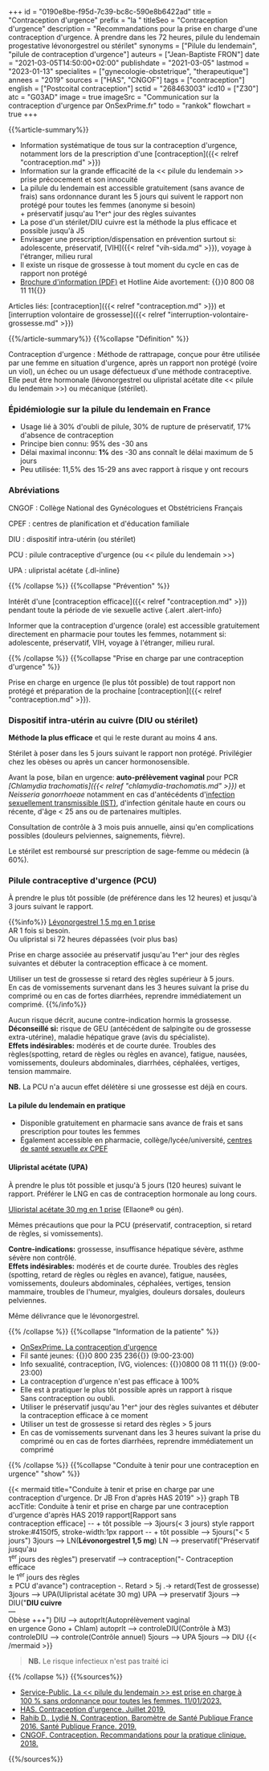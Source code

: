 +++
id = "0190e8be-f95d-7c39-bc8c-590e8b6422ad"
title = "Contraception d'urgence"
prefix = "la "
titleSeo = "Contraception d'urgence"
description = "Recommandations pour la prise en charge d'une contraception d'urgence. À prendre dans les 72 heures, pilule du lendemain progestative lévonorgestrel ou stérilet"
synonyms = ["Pilule du lendemain", "pilule de contraception d'urgence"]
auteurs = ["Jean-Baptiste FRON"]
date = "2021-03-05T14:50:00+02:00"
publishdate = "2021-03-05"
lastmod = "2023-01-13"
specialites = ["gynecologie-obstetrique", "therapeutique"]
annees = "2019"
sources = ["HAS", "CNGOF"]
tags = ["contraception"]
english = ["Postcoital contraception"]
sctid = "268463003"
icd10 = ["Z30"]
atc = "G03AD"
image = true
imageSrc = "Communication sur la contraception d'urgence par OnSexPrime.fr"
todo = "rankok"
flowchart = true
+++

{{%article-summary%}}

- Information systématique de tous sur la contraception d'urgence, notamment lors de la prescription d'une [contraception]({{< relref "contraception.md" >}})
- Information sur la grande efficacité de la << pilule du lendemain >> prise précocement et son innocuité
- La pilule du lendemain est accessible gratuitement (sans avance de frais) sans ordonnance durant les 5 jours qui suivent le rapport non protégé pour toutes les femmes (anonyme si besoin)  
  \+ préservatif jusqu'au 1^er^ jour des règles suivantes
- La pose d'un stérilet/DIU cuivre est la méthode la plus efficace et possible jusqu'à J5
- Envisager une prescription/dispensation en prévention surtout si: adolescente, préservatif, [VIH]({{< relref "vih-sida.md" >}}), voyage à l'étranger, milieu rural
- Il existe un risque de grossesse à tout moment du cycle en cas de rapport non protégé
- [Brochure d'information (PDF)](https://www.ameli.fr/sites/default/files/Documents/Contraception-urgence-Metro.PDF) et Hotline Aide avortement: {{<phone>}}0 800 08 11 11{{</phone>}}

Articles liés: [contraception]({{< relref "contraception.md" >}}) et [interruption volontaire de grossesse]({{< relref "interruption-volontaire-grossesse.md" >}})

{{%/article-summary%}}
{{%collapse "Définition" %}}

Contraception d'urgence
: Méthode de rattrapage, conçue pour être utilisée par une femme en situation d'urgence, après un rapport non protégé (voire un viol), un échec ou un usage défectueux d'une méthode contraceptive.  
Elle peut être hormonale (lévonorgestrel ou ulipristal acétate dite << pilule du lendemain >>) ou mécanique (stérilet).

### Épidémiologie sur la pilule du lendemain en France

- Usage lié à 30% d'oubli de pilule, 30% de rupture de préservatif, 17% d'absence de contraception
- Principe bien connu: 95% des -30 ans
- Délai maximal inconnu: **1%** des -30 ans connaît le délai maximum de 5 jours
- Peu utilisée: 11,5% des 15-29 ans avec rapport à risque y ont recours

### Abréviations

CNGOF
: Collège National des Gynécologues et Obstétriciens Français

CPEF
: centres de planification et d'éducation familiale

DIU
: dispositif intra-utérin (ou stérilet)

PCU
: pilule contraceptive d'urgence (ou << pilule du lendemain >>)

UPA
: ulipristal acétate
{.dl-inline}

{{% /collapse %}}
{{%collapse "Prévention" %}}

Intérêt d'une [contraception efficace]({{< relref "contraception.md" >}}) pendant toute la période de vie sexuelle active
{.alert .alert-info}

Informer que la contraception d'urgence (orale) est accessible gratuitement directement en pharmacie pour toutes les femmes, notamment si: adolescente, préservatif, VIH, voyage à l'étranger, milieu rural.

{{% /collapse %}}
{{%collapse "Prise en charge par une contraception d'urgence" %}}

Prise en charge en urgence (le plus tôt possible) de tout rapport non protégé et préparation de la prochaine [contraception]({{< relref "contraception.md" >}}).

### Dispositif intra-utérin au cuivre (DIU ou stérilet)

**Méthode la plus efficace** et qui le reste durant au moins 4 ans.

Stérilet à poser dans les 5 jours suivant le rapport non protégé. Privilégier chez les obèses ou après un cancer hormonosensible.

Avant la pose, bilan en urgence: **auto-prélèvement vaginal** pour PCR *[Chlamydia trachomatis]({{< relref "chlamydia-trachomatis.md" >}})* et *Neisseria gonorrhoeae* notamment en cas d'antécédents d'[infection sexuellement transmissible (IST)](/tags/ist/), d'infection génitale haute en cours ou récente, d'âge < 25 ans ou de partenaires multiples.

Consultation de contrôle à 3 mois puis annuelle, ainsi qu'en complications possibles (douleurs pelviennes, saignements, fièvre).

Le stérilet est remboursé sur prescription de sage-femme ou médecin (à 60%).

### Pilule contraceptive d'urgence (PCU)

À prendre le plus tôt possible (de préférence dans les 12 heures) et jusqu'à 3 jours suivant le rapport.

{{%info%}}
[Lévonorgestrel 1,5 mg en 1 prise](https://base-donnees-publique.medicaments.gouv.fr/affichageDoc.php?specid=66791234&typedoc=R)  
AR 1 fois si besoin.  
Ou ulipristal si 72 heures dépassées (voir plus bas)

Prise en charge associée au préservatif jusqu'au 1^er^ jour des règles suivantes et débuter la contraception efficace à ce moment.

Utiliser un test de grossesse si retard des règles supérieur à 5 jours.  
En cas de vomissements survenant dans les 3 heures suivant la prise du comprimé ou en cas de fortes diarrhées, reprendre immédiatement un comprimé.
{{%/info%}}

Aucun risque décrit, aucune contre-indication hormis la grossesse.  
**Déconseillé si:** risque de GEU (antécédent de salpingite ou de grossesse extra-utérine), maladie hépatique grave (avis du spécialiste).  
**Effets indésirables:** modérés et de courte  durée. Troubles des règles(spotting, retard de règles ou règles en avance), fatigue, nausées, vomissements, douleurs abdominales, diarrhées, céphalées, vertiges, tension mammaire.

**NB.** La PCU n'a aucun effet délétère si une grossesse est déjà en cours.

#### La pilule du lendemain en pratique

- Disponible gratuitement en pharmacie sans avance de frais et sans prescription pour toutes les femmes
- Également accessible en pharmacie, collège/lycée/université, [centres de santé sexuelle *ex* CPEF](https://ivg.gouv.fr/les-centres-de-sante-sexuelle.html)

#### Ulipristal acétate (UPA)

À prendre le plus tôt possible et jusqu'à 5 jours (120 heures) suivant le rapport. Préférer le LNG en cas de contraception hormonale au long cours.

[Ulipristal acétate 30 mg en 1 prise](https://base-donnees-publique.medicaments.gouv.fr/affichageDoc.php?specid=62621512&typedoc=R) (Ellaone® ou gén).

Mêmes précautions que pour la PCU (préservatif, contraception, si retard de règles, si vomissements).

**Contre-indications:** grossesse, insuffisance hépatique sévère, asthme sévère non contrôlé.  
**Effets indésirables:** modérés et de courte durée. Troubles des règles (spotting, retard de règles ou règles en avance), fatigue, nausées, vomissements, douleurs abdominales, céphalées, vertiges, tension mammaire, troubles de l'humeur, myalgies, douleurs dorsales, douleurs pelviennes.

Même délivrance que le lévonorgestrel.

{{% /collapse %}}
{{%collapse "Information de la patiente" %}}

- [OnSexPrime. La contraception d'urgence](https://www.onsexprime.fr/Sexe-sante/Que-faire-en-cas-d-urgence/La-contraception-d-urgence)
- Fil santé jeunes: {{<phone>}}0 800 235 236{{</phone>}} (9:00-23:00)
- Info sexualité, contraception, IVG, violences: {{<phone>}}0800 08 11 11{{</phone>}} (9:00-23:00)
- La contraception d'urgence n'est pas efficace à 100%
- Elle est à pratiquer le plus tôt possible après un rapport à risque  
  Sans contraception ou oubli.
- Utiliser le préservatif jusqu'au 1^er^ jour des règles suivantes et débuter la contraception efficace à ce moment
- Utiliser un test de grossesse si retard des règles > 5 jours
- En cas de vomissements survenant dans les 3 heures suivant la prise du comprimé ou en cas de fortes diarrhées, reprendre immédiatement un comprimé

{{% /collapse %}}
{{%collapse "Conduite à tenir pour une contraception en urgence" "show" %}}

{{< mermaid title="Conduite à tenir et prise en charge par une contraception d'urgence. Dr JB Fron d'après HAS 2019" >}}
graph TB
accTitle: Conduite à tenir et prise en charge par une contraception d'urgence d'après HAS 2019
  rapport[Rapport sans<br>contraception efficace] -- + tôt possible --> 3jours(&lt; 3 jours)
  style rapport stroke:#4150f5, stroke-width:1px
  rapport -- + tôt possible --> 5jours("&lt; 5 jours")
    3jours --> LN(<b>Lévonorgestrel 1,5 mg</b>)
      LN --> preservatif("Préservatif jusqu'au<br>1<sup>er</sup> jours des règles")
        preservatif --> contraception("- Contraception efficace<br>le 1<sup>er</sup> jours des règles<br>&#177; PCU d'avance")
          contraception -. Retard &gt; 5j .-> retard(Test de grossesse)
    3jours --> UPA(Ulipristal acétate 30 mg)
      UPA --> preservatif
    3jours --> DIU("<b>DIU cuivre</b><br>—<br>Obèse +++")
     DIU --> autoprlt(Autoprélèvement vaginal<br>en urgence Gono + Chlam)
       autoprlt --> controleDIU(Contrôle à M3)
         controleDIU --> controle(Contrôle annuel)
    5jours --> UPA
    5jours --> DIU
{{< /mermaid >}}

> **NB.** Le risque infectieux n'est pas traité ici

{{% /collapse %}}
{{%sources%}}

- [Service-Public. La << pilule du lendemain >> est prise en charge à 100 % sans ordonnance pour toutes les femmes. 11/01/2023.](https://www.service-public.fr/particuliers/actualites/A16291)
- [HAS. Contraception d'urgence. Juillet 2019.](https://www.has-sante.fr/jcms/c_1754842/fr/contraception-d-urgence)
- [Rahib D., Lydié N. Contraception. Baromètre de Santé Publique France 2016. Santé Publique France. 2019.](https://www.santepubliquefrance.fr/determinants-de-sante/sante-sexuelle/documents/rapport-synthese/barometre-de-sante-publique-france-2016.-contraception.-la-contraception-d-urgence-des-delais-de-prise-toujours-sous-estimes)
- [CNGOF. Contraception. Recommandations pour la pratique clinique. 2018.](https://cngof.fr/rpc/?x72671)

{{%/sources%}}

